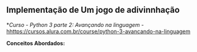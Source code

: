 ## **Implementação de Um jogo de adivinnhação**

**Curso - Python 3 parte 2: Avançando na linguagem* - [hhttps://cursos.alura.com.br/course/python-3-avancando-na-linguagem](https://cursos.alura.com.br/course/python-3-avancando-na-linguagem)

**Conceitos Abordados:**

 